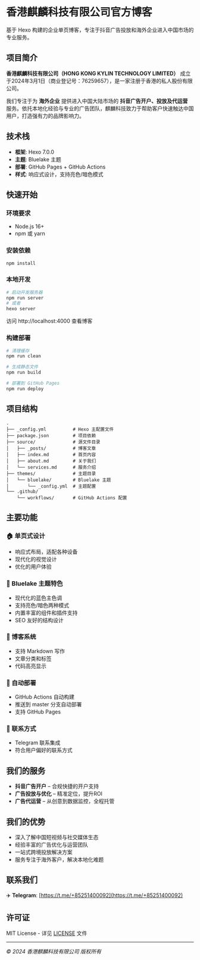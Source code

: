 # 香港麒麟科技有限公司官方博客

基于 Hexo 构建的企业单页博客，专注于抖音广告投放和海外企业进入中国市场的专业服务。

## 项目简介

**香港麒麟科技有限公司（HONG KONG KYLIN TECHNOLOGY LIMITED）** 成立于2024年3月1日（商业登记号：76259657），是一家注册于香港的私人股份有限公司。

我们专注于为 **海外企业** 提供进入中国大陆市场的 **抖音广告开户、投放及代运营** 服务。依托本地化经验与专业的广告团队，麒麟科技致力于帮助客户快速触达中国用户，打造强有力的品牌影响力。

## 技术栈

- **框架**: Hexo 7.0.0
- **主题**: Bluelake 主题
- **部署**: GitHub Pages + GitHub Actions
- **样式**: 响应式设计，支持亮色/暗色模式

## 快速开始

### 环境要求

- Node.js 16+
- npm 或 yarn

### 安装依赖

```bash
npm install
```

### 本地开发

```bash
# 启动开发服务器
npm run server
# 或者
hexo server
```

访问 http://localhost:4000 查看博客

### 构建部署

```bash
# 清理缓存
npm run clean

# 生成静态文件
npm run build

# 部署到 GitHub Pages
npm run deploy
```

## 项目结构

```
.
├── _config.yml          # Hexo 主配置文件
├── package.json         # 项目依赖
├── source/              # 源文件目录
│   ├── _posts/          # 博客文章
│   ├── index.md         # 首页内容
│   ├── about.md         # 关于我们
│   └── services.md      # 服务介绍
├── themes/              # 主题目录
│   └── bluelake/        # Bluelake 主题
│       └── _config.yml  # 主题配置
└── .github/
    └── workflows/       # GitHub Actions 配置
```

## 主要功能

### 🏠 单页式设计
- 响应式布局，适配各种设备
- 现代化的视觉设计
- 优化的用户体验

### 🎨 Bluelake 主题特色
- 现代化的蓝色主色调
- 支持亮色/暗色两种模式
- 内置丰富的组件和插件支持
- SEO 友好的结构设计

### 📝 博客系统
- 支持 Markdown 写作
- 文章分类和标签
- 代码高亮显示

### 🚀 自动部署
- GitHub Actions 自动构建
- 推送到 master 分支自动部署
- 支持 GitHub Pages

### 📱 联系方式
- Telegram 联系集成
- 符合用户偏好的联系方式

## 我们的服务

* **抖音广告开户** – 合规快捷的开户支持
* **广告投放与优化** – 精准定位，提升ROI
* **广告代运营** – 从创意到数据监控，全程托管

## 我们的优势

* 深入了解中国短视频与社交媒体生态
* 经验丰富的广告优化与运营团队
* 一站式跨境投放解决方案
* 服务专注于海外客户，解决本地化难题

## 联系我们

✈️ **Telegram**: [https://t.me/+85251400092](https://t.me/+85251400092)

## 许可证

MIT License - 详见 [LICENSE](LICENSE) 文件

---

*© 2024 香港麒麟科技有限公司 版权所有*